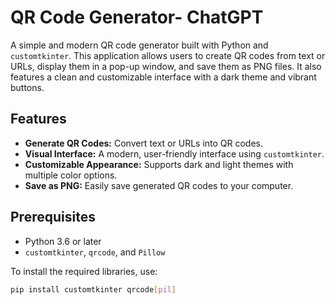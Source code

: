 # QR Code Generator- ChatGPT

A simple and modern QR code generator built with Python and `customtkinter`. This application allows users to create QR codes from text or URLs, display them in a pop-up window, and save them as PNG files. It also features a clean and customizable interface with a dark theme and vibrant buttons.

## Features
- **Generate QR Codes:** Convert text or URLs into QR codes.
- **Visual Interface:** A modern, user-friendly interface using `customtkinter`.
- **Customizable Appearance:** Supports dark and light themes with multiple color options.
- **Save as PNG:** Easily save generated QR codes to your computer.

## Prerequisites
- Python 3.6 or later
- `customtkinter`, `qrcode`, and `Pillow`

To install the required libraries, use:
```bash
pip install customtkinter qrcode[pil]
